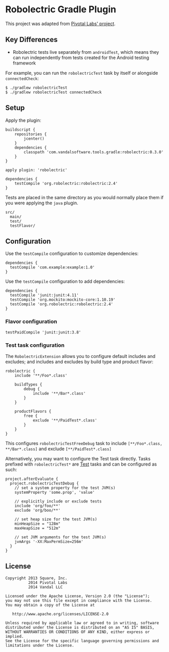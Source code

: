Robolectric Gradle Plugin
=========================

This project was adapted from [Pivotal Labs' project](https://github.com/robolectric/robolectric-gradle-plugin).

## Key Differences

- Robolectric tests live separately from `androidTest`, which means they can run independently from tests created for the Android testing framework

For example, you can run the `robolectricTest` task by itself or alongside `connectedCheck`:

```
$ ./gradlew robolectricTest
$ ./gradlew robolectricTest connectedCheck
```

## Setup

Apply the plugin:

```
buildscript {
    repositories {
        jcenter()
    }
    dependencies {
        classpath 'com.vandalsoftware.tools.gradle:robolectric:0.3.0'
    }
}

apply plugin: 'robolectric'

dependencies {
    testCompile 'org.robolectric:robolectric:2.4'
}
```

Tests are placed in the same directory as you would normally place them if you were applying the `java` plugin.

```
src/
  main/
  test/
  testFlavor/
```

## Configuration

Use the `testCompile` configuration to customize dependencies:

```
dependencies {
  testCompile 'com.example:example:1.0'
}
```

Use the `testCompile` configuration to add dependencies:

```
dependencies {
  testCompile 'junit:junit:4.11'
  testCompile 'org.mockito:mockito-core:1.10.19'
  testCompile 'org.robolectric:robolectric:2.4'
}
```

### Flavor configuration

```
testPaidCompile 'junit:junit:3.8'
```

### Test task configuration

The `RobolectricExtension` allows you to configure default includes and excludes; and includes and excludes by build type and product flavor:

```
robolectric {
    include '**/Foo*.class'
    
    buildTypes {
        debug {
            include '**/Bar*.class'
        }
    }
    
    productFlavors {
        free {
            exclude '**/PaidTest*.class'
        }
    }
}
```

This configures `robolectricTestFreeDebug` task to include `[**/Foo*.class, **/Bar*.class]` and exclude `[**/PaidTest*.class]`

Alternatively, you may want to configure the Test task directly. Tasks prefixed with `robolectricTest*` are [Test](http://www.gradle.org/docs/current/dsl/org.gradle.api.tasks.testing.Test.html) tasks and can be configured as such:

```
project.afterEvaluate {
  project.robolectricTestDebug {
    // set a system property for the test JVM(s)
    systemProperty 'some.prop', 'value'

    // explicitly include or exclude tests
    include 'org/foo/**'
    exclude 'org/boo/**'

    // set heap size for the test JVM(s)
    minHeapSize = "128m"
    maxHeapSize = "512m"

    // set JVM arguments for the test JVM(s)
    jvmArgs '-XX:MaxPermSize=256m'
  }
}
```

## License

    Copyright 2013 Square, Inc.
              2014 Pivotal Labs
              2014 Vandal LLC

    Licensed under the Apache License, Version 2.0 (the "License");
    you may not use this file except in compliance with the License.
    You may obtain a copy of the License at

       http://www.apache.org/licenses/LICENSE-2.0

    Unless required by applicable law or agreed to in writing, software
    distributed under the License is distributed on an "AS IS" BASIS,
    WITHOUT WARRANTIES OR CONDITIONS OF ANY KIND, either express or implied.
    See the License for the specific language governing permissions and
    limitations under the License.
